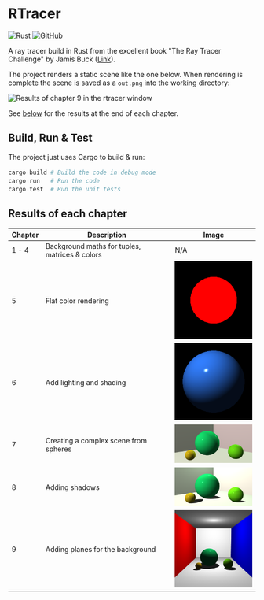 # RTracer

[![Rust](https://github.com/guydunton/rtracer/workflows/Rust/badge.svg?branch=master)](https://github.com/guydunton/rtracer/actions)
[![GitHub](https://img.shields.io/github/license/guydunton/rtracer?color=blue)](https://opensource.org/licenses/MIT)

A ray tracer build in Rust from the excellent book "The Ray Tracer Challenge" by Jamis Buck ([Link](https://pragprog.com/titles/jbtracer/)).

The project renders a static scene like the one below. When rendering is complete the scene is saved as a `out.png` into the working directory:

<img src="images/generation.gif" alt="Results of chapter 9 in the rtracer window" width=400 />

See [below](#results-of-each-chapter) for the results at the end of each chapter.

## Build, Run & Test

The project just uses Cargo to build & run:

```bash
cargo build # Build the code in debug mode
cargo run   # Run the code
cargo test  # Run the unit tests
```

## Results of each chapter

| Chapter | Description                                    | Image                                                                   |
| ------- | ---------------------------------------------- | ----------------------------------------------------------------------- |
| 1 - 4   | Background maths for tuples, matrices & colors | N/A                                                                     |
| 5       | Flat color rendering                           | <img src="images/chapter_5.png" alt="Results of chapter 5" width=200 /> |
| 6       | Add lighting and shading                       | <img src="images/chapter_6.png" alt="Results of chapter 6" width=200 /> |
| 7       | Creating a complex scene from spheres          | <img src="images/chapter_7.png" alt="Results of chapter 7" width=200 /> |
| 8       | Adding shadows                                 | <img src="images/chapter_8.png" alt="Results of chapter 8" width=200 /> |
| 9       | Adding planes for the background               | <img src="images/chapter_9.png" alt="Results of chapter 9" width=200 /> |
